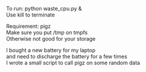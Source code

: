 To run: python waste_cpu.py &  
Use kill to terminate  

Requirement: pigz  
Make sure you put /tmp on tmpfs  
Otherwise not good for your storage  

I bought a new battery for my laptop  
and need to discharge the battery for a few times   
I wrote a small script to call pigz on some random data  
